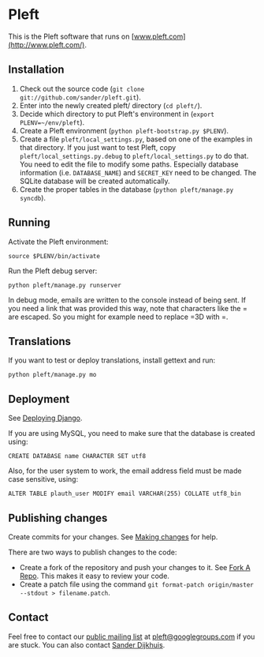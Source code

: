 Pleft
=====

This is the Pleft software that runs on [www.pleft.com](http://www.pleft.com/).


Installation
------------

1. Check out the source code (`git clone git://github.com/sander/pleft.git`).
2. Enter into the newly created pleft/ directory (`cd pleft/`).
3. Decide which directory to put Pleft's environment in (`export PLENV=~/env/pleft`).
4. Create a Pleft environment (`python pleft-bootstrap.py $PLENV`).
5. Create a file `pleft/local_settings.py`, based on one of the examples in that directory. If you just want to test Pleft, copy `pleft/local_settings.py.debug` to `pleft/local_settings.py` to do that. You need to edit the file to modify some paths. Especially database information (i.e. `DATABASE_NAME`) and `SECRET_KEY` need to be changed. The SQLite database will be created automatically.
6. Create the proper tables in the database (`python pleft/manage.py syncdb`).


Running
-------

Activate the Pleft environment:

    source $PLENV/bin/activate

Run the Pleft debug server:

    python pleft/manage.py runserver

In debug mode, emails are written to the console instead of being sent. If you need a link that was provided this way, note that characters like the = are escaped. So you might for example need to replace =3D with =.


Translations
------------

If you want to test or deploy translations, install gettext and run:

    python pleft/manage.py mo


Deployment
----------

See [Deploying Django](https://docs.djangoproject.com/en/dev/howto/deployment/).

If you are using MySQL, you need to make sure that the database is created using:

    CREATE DATABASE name CHARACTER SET utf8

Also, for the user system to work, the email address field must be made case sensitive, using:

    ALTER TABLE plauth_user MODIFY email VARCHAR(255) COLLATE utf8_bin


Publishing changes
------------------

Create commits for your changes. See [Making changes](http://schacon.github.com/git/gittutorial.html#_making_changes) for help.

There are two ways to publish changes to the code:

-   Create a fork of the repository and push your changes to it. See [Fork A Repo](http://help.github.com/fork-a-repo/). This makes it easy to review your code.
-   Create a patch file using the command `git format-patch origin/master --stdout > filename.patch`.


Contact
-------

Feel free to contact our [public mailing list](https://groups.google.com/forum/#!forum/pleft) at pleft@googlegroups.com if you are stuck. You can also contact [Sander Dijkhuis](mailto:sander.dijkhuis@gmail.com).

